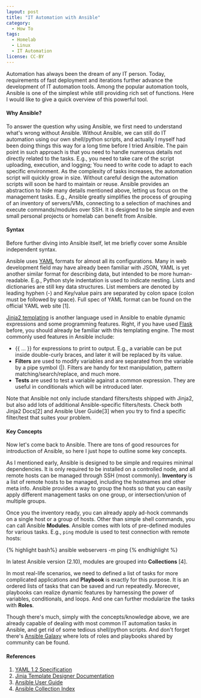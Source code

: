 ```yaml
---
layout: post
title: "IT Automation with Ansible"
category:
  - How To
tags:
  - Homelab
  - Linux
  - IT Automation
license: CC-BY
---
```


Automation has always been the dream of any IT person. Today, requirements of fast deployment and iterations further advance the development of IT automation tools. Among the popular automation tools, Ansible is one of the simplest while still providing rich set of functions. Here I would like to give a quick overview of this powerful tool.

#### Why Ansible? 

To answer the question why using Ansible, we first need to understand what's wrong without Ansible. Without Ansible, we can still do IT automation using our own shell/python scripts, and actually I myself had been doing things this way for a long time before I tried Ansible. The pain point in such approach is that you need to handle numerous details not directly related to the tasks. E.g., you need to take care of the script uploading, execution, and logging; You need to write code to adapt to each specific environment. As the complexity of tasks increases, the automation script will quickly grow in size. Without careful design the automation scripts will soon be hard to maintain or reuse. Ansible provides an abstraction to hide many details mentioned above, letting us focus on the management tasks. E.g., Ansible greatly simplifies the process of grouping of an inventory of servers/VMs, connecting to a selection of machines and execute commands/modules over SSH. It is designed to be simple and even small personal projects or homelab can benefit from Ansible.

#### Syntax

Before further diving into Ansible itself, let me briefly cover some Ansible independent syntax. 

Ansible uses [YAML](https://yaml.org) formats for almost all its configurations. Many in web development field may have already been familiar with JSON, YAML is yet another similar format for describing data, but intended to be more human-readable. E.g., Python style indentation is used to indicate nesting. Lists and dictionaries are still key data structures. List members are denoted by leading hyphen (-) and Key/value pairs are separated by colon space (colon must be followed by space). Full spec of YAML format can be found on the official YAML web site [1]. 

[Jinja2 templating](https://jinja.palletsprojects.com) is another language used in Ansible to enable dynamic expressions and some programming features. Right, if you have used [Flask](https://flask.palletsprojects.com) before, you should already be familiar with this templating engine. The most commonly used features in Ansible include: 

- \{\{ ... }} for expressions to print to output. E.g., a variable can be put inside double-curly braces, and later it will be replaced by its value. 
- **Filters** are used to modify variables and are separated from the variable by a pipe symbol (\|). Filters are handy for text manipulation, pattern matching/search/replace, and much more.  
- **Tests** are used to test a variable against a common expression. They are useful in conditionals which will be introduced later. 

Note that Ansible not only include standard filters/tests shipped with Jinja2, but also add lots of additional Ansible-specific filters/tests. Check both Jinja2 Docs[2] and Ansible User Guide[3] when you try to find a specific filter/test that suites your problem.

#### Key Concepts

Now let's come back to Ansible. There are tons of good resources for introduction of Ansible, so here I just hope to outline some key concepts.

As I mentioned early, Ansible is designed to be simple and requires minimal dependencies. It is only required to be installed on a controlled node, and all remote hosts can be managed through SSH (most commonly). **Inventory** is a list of remote hosts to be managed, including the hostnames and other meta info. Ansible provides a way to group the hosts so that you can easily apply different management tasks on one group, or intersection/union of multiple groups. 

Once you the inventory ready, you can already apply ad-hock commands on a single host or a group of hosts. Other than simple shell commands, you can call Ansible **Modules**. Ansible comes with lots of pre-defined modules for various tasks. E.g., `ping` module is used to test connection with remote hosts:

{% highlight bash%}
ansible webservers -m ping
{% endhighlight %}

In latest Ansible version (2.10), modules are grouped into **Collections** [4]. 

In most real-life scenarios, we need to defined a list of tasks for more complicated applications and **Playbook** is exactly for this purpose. It is an ordered lists of tasks that can be saved and run repeatedly. Moreover, playbooks can realize dynamic features by harnessing the power of variables, conditionals, and loops. And one can further modularize the tasks with **Roles**. 

Though there's much, simply with the concepts/knowledge above, we are already capable of dealing with most common IT automation tasks in Ansible, and get rid of some tedious shell/python scripts. And don't forget there's [Ansible Galaxy](https://galaxy.ansible.com) where lots of roles and playbooks shared by community can be found. 

#### References

1. [YAML 1.2 Specification](https://yaml.org/spec/1.2/spec.html)
2. [Jinja Template Designer Documentation](https://jinja.palletsprojects.com/en/2.11.x/templates/)
3. [Ansible User Guide](https://docs.ansible.com/ansible/latest/user_guide/)
4. [Ansible Collection Index](https://docs.ansible.com/ansible/latest/collections/index.html)